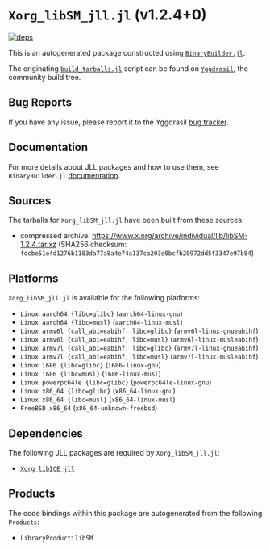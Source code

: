 # `Xorg_libSM_jll.jl` (v1.2.4+0)

[![deps](https://juliahub.com/docs/Xorg_libSM_jll/deps.svg)](https://juliahub.com/ui/Packages/Xorg_libSM_jll/A09k2?page=2)

This is an autogenerated package constructed using [`BinaryBuilder.jl`](https://github.com/JuliaPackaging/BinaryBuilder.jl).

The originating [`build_tarballs.jl`](https://github.com/JuliaPackaging/Yggdrasil/blob/5a0f11156ddb8e49fee18631c972820299a07a6c/X/Xorg_libSM/build_tarballs.jl) script can be found on [`Yggdrasil`](https://github.com/JuliaPackaging/Yggdrasil/), the community build tree.

## Bug Reports

If you have any issue, please report it to the Yggdrasil [bug tracker](https://github.com/JuliaPackaging/Yggdrasil/issues).

## Documentation

For more details about JLL packages and how to use them, see `BinaryBuilder.jl` [documentation](https://docs.binarybuilder.org/stable/jll/).

## Sources

The tarballs for `Xorg_libSM_jll.jl` have been built from these sources:

* compressed archive: https://www.x.org/archive/individual/lib/libSM-1.2.4.tar.xz (SHA256 checksum: `fdcbe51e4d1276b1183da77a8a4e74a137ca203e0bcfb20972dd5f3347e97b84`)

## Platforms

`Xorg_libSM_jll.jl` is available for the following platforms:

* `Linux aarch64 {libc=glibc}` (`aarch64-linux-gnu`)
* `Linux aarch64 {libc=musl}` (`aarch64-linux-musl`)
* `Linux armv6l {call_abi=eabihf, libc=glibc}` (`armv6l-linux-gnueabihf`)
* `Linux armv6l {call_abi=eabihf, libc=musl}` (`armv6l-linux-musleabihf`)
* `Linux armv7l {call_abi=eabihf, libc=glibc}` (`armv7l-linux-gnueabihf`)
* `Linux armv7l {call_abi=eabihf, libc=musl}` (`armv7l-linux-musleabihf`)
* `Linux i686 {libc=glibc}` (`i686-linux-gnu`)
* `Linux i686 {libc=musl}` (`i686-linux-musl`)
* `Linux powerpc64le {libc=glibc}` (`powerpc64le-linux-gnu`)
* `Linux x86_64 {libc=glibc}` (`x86_64-linux-gnu`)
* `Linux x86_64 {libc=musl}` (`x86_64-linux-musl`)
* `FreeBSD x86_64` (`x86_64-unknown-freebsd`)

## Dependencies

The following JLL packages are required by `Xorg_libSM_jll.jl`:

* [`Xorg_libICE_jll`](https://github.com/JuliaBinaryWrappers/Xorg_libICE_jll.jl)

## Products

The code bindings within this package are autogenerated from the following `Products`:

* `LibraryProduct`: `libSM`
